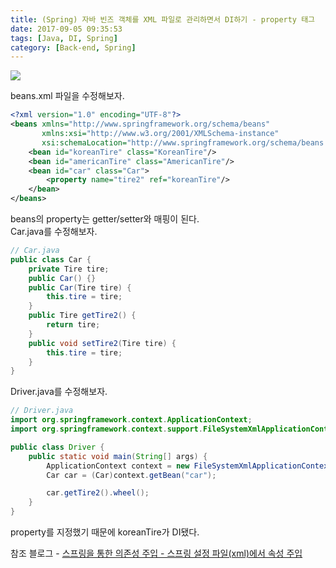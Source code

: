 ```yaml
---
title: (Spring) 자바 빈즈 객체를 XML 파일로 관리하면서 DI하기 - property 태그
date: 2017-09-05 09:35:53
tags: [Java, DI, Spring]
category: [Back-end, Spring]
---
```

![](thumb.png)

beans.xml 파일을 수정해보자.  
```xml
<?xml version="1.0" encoding="UTF-8"?>
<beans xmlns="http://www.springframework.org/schema/beans"
       xmlns:xsi="http://www.w3.org/2001/XMLSchema-instance"
       xsi:schemaLocation="http://www.springframework.org/schema/beans http://www.springframework.org/schema/beans/spring-beans.xsd">
    <bean id="koreanTire" class="KoreanTire"/>
    <bean id="americanTire" class="AmericanTire"/>
    <bean id="car" class="Car">
        <property name="tire2" ref="koreanTire"/>
    </bean>
</beans>
```
beans의 property는 getter/setter와 매핑이 된다.  
Car.java를 수정해보자.  
```java
// Car.java
public class Car {
    private Tire tire;
    public Car() {}
    public Car(Tire tire) {
        this.tire = tire;
    }
    public Tire getTire2() {
        return tire;
    }
    public void setTire2(Tire tire) {
        this.tire = tire;
    }
}
```
Driver.java를 수정해보자.  
```java
// Driver.java
import org.springframework.context.ApplicationContext;
import org.springframework.context.support.FileSystemXmlApplicationContext;

public class Driver {
    public static void main(String[] args) {
        ApplicationContext context = new FileSystemXmlApplicationContext("/src/beans.xml");
        Car car = (Car)context.getBean("car");

        car.getTire2().wheel();
    }
}
```
property를 지정했기 때문에 koreanTire가 DI됐다.  

참조 블로그 - [스프링을 통한 의존성 주입 - 스프링 설정 파일(xml)에서 속성 주입](http://expert0226.tistory.com/193)